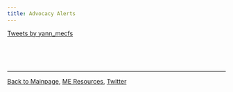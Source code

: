 ```yaml
---
title: Advocacy Alerts
---
```



<a class="twitter-timeline" href="https://twitter.com/yann_mecfs?ref_src=twsrc%5Etfw">Tweets by yann_mecfs</a> <script async src="https://platform.twitter.com/widgets.js" charset="utf-8"></script>

<br/><br/><br/>

---

[Back to Mainpage](https://me-cfs.github.io), [ME Resources](https://me-cfs.github.io/useful-resources.html), [Twitter](https://twitter.com/yann_mecfs)
